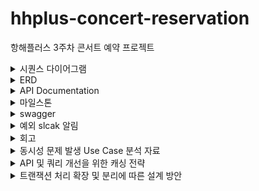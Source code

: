 # hhplus-concert-reservation
항해플러스 3주차 콘서트 예약 프로젝트

<details>
  <summary>시퀀스 다이어그램</summary>

### 1. 유저 토큰 발급 API

![image](https://github.com/hyejin0662/hhplus-concert-reservation/assets/110523580/16dd3f63-43ff-4dbd-877e-3182532102b6)

### 2. 예매 가능 날짜 조회 API

![image](https://github.com/hyejin0662/hhplus-concert-reservation/assets/110523580/7e73b6ab-8be8-46a0-8eb8-7e05b43b75eb)

### 3. 해당 날짜의 좌석 조회 API

![image](https://github.com/hyejin0662/hhplus-concert-reservation/assets/110523580/1dd1084f-1b7e-4c0c-b11d-5580c30433b5)

### 4. 좌석 예매 요청 API

![image](https://github.com/hyejin0662/hhplus-concert-reservation/assets/110523580/27e11a82-8466-4d9d-ac3b-515fb0ce9b23)

### 5. 잔액 조회 API

![image](https://github.com/hyejin0662/hhplus-concert-reservation/assets/110523580/4af59cd8-7f29-4ea8-b753-7c3f0f105387)

### 6. 잔액 충전 API

![image](https://github.com/hyejin0662/hhplus-concert-reservation/assets/110523580/91e7f5cd-c8af-4f43-88b7-076ce37a0637)

### 7. 결제 API

![image](https://github.com/hyejin0662/hhplus-concert-reservation/assets/110523580/68c517fd-7788-4506-ae49-5d499c8ccac7)
</details>

<details>
  <summary>ERD</summary>

## ERD 구성 요소
### User Table (유저 테이블)
| 필드명  | 영문명     | 타입     | NOT NULL |
|---------|------------|----------|----------|
| 유저 ID | user_id    | varchar  | YES      |
| 이름    | name       | varchar  | YES      |
| 이메일  | email      | varchar  | YES      |

### Token Table (유저 토큰 테이블)
| 필드명        | 영문명        | 타입      | NOT NULL |
|---------------|---------------|-----------|----------|
| 토큰 ID       | token_id      | bigint    | YES      |
| 유저 ID       | user_id       | varchar   | YES      |
| 콘서트 코드   | concert_code  | varchar   | YES      |
| 유효 시간     | expiration_time | timestamp | YES     |

### Concert Table (콘서트 테이블)
| 필드명        | 영문명        | 타입      | NOT NULL |
|---------------|---------------|-----------|----------|
| 콘서트 ID     | concert_id    | bigint    | YES      |
| 이름          | name          | varchar   | YES      |
| 날짜          | date          | date      | YES      |

### Seat Table (좌석 테이블)
| 필드명        | 영문명        | 타입      | NOT NULL |
|---------------|---------------|-----------|----------|
| 좌석 ID       | seat_id       | bigint    | YES      |
| 콘서트 ID     | concert_id    | bigint    | YES      |
| 좌석 번호     | seat_number   | int       | YES      |
| 예약 여부     | is_reserved   | boolean   | YES      |

### Reservation Table (예약 테이블)
| 필드명       | 영문명            | 타입        | NOT NULL |
|-----------|-------------------|-----------|----------|
| 예약 ID     | reservation_id    | bigint    | YES      |
| 콘서트 옵션 Id | concertOptionId | bigint        | YES      |
| 유저 ID     | user_id           | varchar   | YES      |
| 좌석 ID     | seat_id           | bigint    | YES      |
| 예약 시간     | reservation_time  | timestamp | YES      |
| 예약 확정 여부  | is_confirmed      | boolean   | YES      |

### Point Table (포인트 테이블)
| 필드명        | 영문명     | 타입      | NOT NULL |
|---------------|------------|-----------|----------|
| 포인트 ID     | point_id   | bigint    | YES      |
| 유저 ID       | user_id    | varchar   | YES      |
| 잔액          | amount     | decimal   | YES      |

### TempReservation Table (임시 예약 테이블)
| 필드명                | 영문명                | 타입      | NOT NULL |
|-----------------------|-----------------------|-----------|----------|
| 임시 예약 ID          | temp_reservation_id   | bigint    | YES      |
| 유저 ID               | user_id               | varchar   | YES      |
| 좌석 ID               | seat_id               | bigint    | YES      |
| 임시 예약 시간        | temp_reservation_time | timestamp | YES      |
| 만료 시간             | expiration_time       | timestamp | YES      |

### Queue Table (큐 테이블)
| 필드명          | 영문명     | 타입      | NOT NULL |
|-----------------|------------|-----------|----------|
| 큐 ID           | queue_id   | bigint    | YES      |
| 유저 ID         | user_id    | varchar   | YES      |
| 콘서트 ID       | concert_id | bigint    | YES      |
| 큐 등록 시간    | queue_time | timestamp | YES      |
| 대기열 위치     | position   | int       | YES      |

**설명**

1. USER는 여러 TOKEN을 가질 수 있습니다.
2. USER는 여러 RESERVATION을 할 수 있습니다.
3. USER는 하나의 POINT를 가집니다.
4. USER는 여러 TEMP_RESERVATION을 할 수 있습니다.
5. USER는 여러 QUEUE를 가질 수 있습니다.
6. CONCERT는 여러 SEAT를 포함합니다.
7. CONCERT는 여러 QUEUE를 포함합니다.
8. SEAT는 여러 RESERVATION에 포함될 수 있습니다.
9. SEAT는 여러 TEMP_RESERVATION에 포함될 수 있습니다.
</details>

<details>
  <summary>API Documentation</summary>

## 유저 토큰 발급 API

### Request

- **Method**: POST
- **URL**: `http://localhost:8082/mock/queue`
- **Content-Type**: application/json

```json
{
  "userId": "spring123",
  "requestedTime": "2024-07-03T10:00:00",
  "priority": 2
}
```

### Response

- **Status Code**: 200
- **Content-Type**: application/json

```json
{
  "queueToken": "ca20bc2a-577b-4055-ab3b-7e197c668b35",
  "position": 0,
  "issueTime": [
    2024,
    7,
    5,
    1,
    55,
    10,
    816342400
  ],
  "expirationTime": [
    2024,
    7,
    5,
    2,
    0,
    10,
    816342400
  ],
  "queueStatus": "PROCESSING"
}
```

## 예약 가능한 날짜 목록 조회 API

### Request

- **Method**: GET
- **URL**: `http://localhost:8082/mock/concerts`

### Response

- **Status Code**: 200
- **Content-Type**: application/json

```json
{
  "concerts": [
    {
      "concertId": 1,
      "name": "concertA",
      "date": [
        2024,
        7,
        6,
        1,
        55,
        12,
        127111700
      ],
      "seats": [
        {
          "seatId": 0,
          "seatNumber": 1,
          "reserved": false
        },
        ...
      ]
    },
    ...
  ]
}
```

## 특정 날짜의 예약 가능한 좌석 목록 조회 API

### Request

- **Method**: GET
- **URL**: `http://localhost:8082/mock/available-seats?concertId=1&date=2024-07-10`

### Response

- **Status Code**: 200
- **Content-Type**: application/json

```json
[
  {
    "seatId": 0,
    "seatNumber": 1,
    "reserved": false
  },
  ...
]
```

## 좌석 예약 요청 API

### Request

- **Method**: POST
- **URL**: `http://localhost:8082/mock/booking`
- **Content-Type**: application/json
- **Headers**:
    - `Queue-Token`: your-queue-token

```json
{
  "userId": 1,
  "concertOptionId": 1,
  "seats": "A_10,A_11"
}
```

### Response

- **Status Code**: 200
- **Content-Type**: application

/json

```json
{
  "responseResult": "SUCCESS",
  "bookingId": 1,
  "bookingStatus": "COMPLETE",
  "bookingTime": [
    2024,
    7,
    5,
    1,
    55,
    14,
    863645100
  ],
  "user": {
    "userId": 1,
    "name": "UserA",
    "balance": 100000
  },
  "concert": {
    "concertId": 1,
    "name": "concertA",
    "date": [
      2024,
      7,
      10,
      1,
      55,
      14,
      863645100
    ],
    "seats": [
      {
        "seatId": 0,
        "seatNumber": 10,
        "reserved": true
      },
      {
        "seatId": 1,
        "seatNumber": 11,
        "reserved": true
      }
    ]
  }
}
```

## 잔액 충전 API

### Request

- **Method**: POST
- **URL**: `http://localhost:8082/mock/balance`
- **Content-Type**: application/json

```json
{
  "userId": 1,
  "balance": 100.00
}
```

### Response

- **Status Code**: 200
- **Content-Type**: application/json

```json
{
  "userId": 1,
  "name": "아무개",
  "balance": 100
}
```


## 잔액 조회 API

### Request

- **Method**: GET
- **URL**: `http://localhost:8082/mock/balance/1`

### Response

- **Status Code**: 200
- **Content-Type**: application/json

```json
{
  "userId": 1,
  "name": "아무개",
  "balance": 10000
}
```

## 결제 API

### Request

- **Method**: POST
- **URL**: `http://localhost:8082/mock/payment`
- **Content-Type**: application/json
- **Headers**:
    - `Queue-Token`: your-queue-token

```json
{
  "bookingId": 12345,
  "concertId": 1,
  "userId": 1001,
  "seats": "A_10,A_11"
}
```

### Response

- **Status Code**: 200
- **Content-Type**: application/json

```json
{
  "responseResult": "SUCCESS",
  "bookingResponse": {
    "responseResult": "SUCCESS",
    "bookingId": 12345,
    "bookingStatus": "COMPLETE",
    "bookingTime": [
      2024,
      7,
      5,
      1,
      57,
      40,
      281699400
    ],
    "user": {
      "userId": 1001,
      "name": "UserA",
      "balance": 100000
    },
    "concert": {
      "concertId": 1,
      "name": "concertA",
      "date": [
        2024,
        7,
        10,
        1,
        57,
        40,
        281699400
      ],
      "seats": [
        {
          "seatId": 0,
          "seatNumber": 10,
          "reserved": true
        },
        {
          "seatId": 1,
          "seatNumber": 11,
          "reserved": true
        }
      ]
    }
  }
}
```






</details>
<details>
  <summary>마일스톤</summary>
# 마일스톤

https://github.com/hyejin0662/hhplus-concert-reservation/milestones
</details>
<details>
  <summary>swagger</summary>
# swagger
http://localhost:8082/swagger-ui/index.html

![img.png](img.png)
![img_1.png](img_1.png)
</details>

<details>




 <summary> 예외 slcak 알림 </summary>
![img_2.png](img_2.png)

(에러 로그 내용은 추후 고도화하겠습니다 ^^..!)
</details>



<details>
<summary> 회고 </summary>

  
### 회고록

## Chapter 2 - 3주차

#### Step 5

* **Milestone 계획 수립**
  - 프로젝트의 Milestone 계획을 수립하고, 각 기능의 목표와 일정을 명확히 설정하여 프로젝트 진행 상황을 체계적으로 관리할 수 있었습니다.
* **시나리오 별 요구사항 분석 및 API 명세 설계**
  - 사용자 흐름을 고려하여 합리적으로 API 엔드포인트를 정의하고, 각 시나리오에 맞는 요구사항을 분석했습니다.

#### Step 6

* **ERD 설계 자료 작성**
  - 데이터베이스 구조를 시각적으로 표현하여 각 테이블 간의 관계와 필요한 필드를 명확히 했습니다.
* **API 명세 및 Mock API 작성**
  - 실제 서버 구현 전에 API 동작을 미리 검증할 수 있도록 API 명세 및 Mock API를 작성했습니다.
* **서버 애플리케이션 구동 가능하도록 작성**
  - 기본적인 설정과 함께 주요 기능을 구현하여 서버 애플리케이션을 구동 가능하도록 작성했습니다.

**회고:**
* Milestone 계획과 API 명세를 통해 프로젝트의 방향성을 명확히 할 수 있었습니다.
* ERD 설계를 통해 데이터베이스 구조를 명확히 이해하고, 필요한 테이블과 필드를 정의할 수 있었습니다.
* Mock API를 통해 실제 서버 구현 전에 API 동작을 검증할 수 있었습니다.

## Chapter 2 - 4주차

#### Step 7

* **Swagger 문서 작성**
  - 각 엔드포인트와 그에 따른 요청 및 응답 구조를 명확히 정의하여, 개발 중 혼란을 최소화할 수 있었습니다.
* **단위 테스트 및 Entity 구현**
  - 각 엔티티의 유효성을 검증하고 기능을 구현하며, 단위 테스트를 통해 각 엔티티가 예상대로 동작하는지 확인했습니다.

#### Step 8

* **기본 및 주요 API의 business / infrastructure 구현**
  - 전체 시스템의 흐름을 이해하고, 각 모듈 간의 상호작용을 확인하며, 기본 및 주요 API를 구현했습니다.
* **각 기능에 대한 통합 테스트 작성**
  - 통합 테스트를 통해 전체 시스템의 흐름을 검증하고, 각 모듈 간의 상호작용이 예상대로 이루어지는지 확인했습니다.

**회고:**
* Swagger 문서를 통해 API 명세를 시각적으로 확인할 수 있어, 개발 중 혼란을 최소화할 수 있었습니다.
* 단위 테스트와 통합 테스트를 통해 시스템의 안정성을 높이고, 예상치 못한 문제를 사전에 발견할 수 있었습니다.
* 기본 및 주요 API를 구현하며, 전체 시스템의 흐름을 이해하고, 각 모듈 간의 상호작용을 확인할 수 있었습니다.

## Chapter 2 - 5주차

#### Step 9

* **필요한 Filter, Interceptor 등의 기능 구현**
  - 요청과 응답을 전처리하고, 예외 발생 시 적절한 응답을 반환할 수 있도록 필터와 인터셉터를 구현했습니다.
  - Filter에서 logback 정보를 출력하였고, Interceptor를 통해 토큰 검증을 구현했습니다.
* **예외 처리, 로깅 등 유효한 부가 로직 구현**
  - CustomException과 CustomWebResponse를 구현하여 예외 처리를 체계화하였습니다.
  - 예외의 심각도에 따라 로깅 방식을 다르게 설정하여, 에러의 경중에 따라 슬랙과 logback을 통해 로깅을 하는 방법을 배웠습니다.

#### Step 10

* **미비한 이전 과제 진행사항 보완**
  - 이전에 미비했던 과제 진행 사항을 보완하며, 전체 프로젝트의 완성도를 높였습니다.
* **제공해야 하는 API 완성**
  - 각 API의 기능을 최적화하고, 코드의 가독성과 유지보수성을 높이기 위해 리팩토링 작업을 진행했습니다.
  - 추가적인 테스트를 통해 각 기능이 정상적으로 동작하는지 확인했습니다.

**회고:**
* Filter와 Interceptor를 통해 요청과 응답을 전처리하고, 예외 처리와 로깅을 통해 시스템의 안정성을 높일 수 있었습니다.
* 예외 처리를 체계화하고, 심각도에 따라 로깅 방식을 다르게 설정함으로써, 문제 발생 시 신속하게 대응하는 방법을 배울 수 있었습니다.
* 이전 과제의 미비한 부분을 보완하며, 전체 프로젝트의 완성도를 높이고자 했습니다.

 </details>

 <details>
<summary> 동시성 문제 발생 Use Case 분석 자료 </summary>

#### STEP 11: 동시성 제어 방식 비교분석 및 적용 시나리오

### 동시성 제어 방식 소개

1. **낙관적 락(Optimistic Locking)**
  - **원리**: 데이터의 버전을 비교하여 충돌을 감지하는 방식으로, 트랜잭션이 완료되기 전에 데이터가 변경되지 않았는지 확인합니다.
  - **장점**: 충돌이 드물게 발생하는 경우 효율적이며, 성능이 좋습니다.
  - **단점**: 충돌이 자주 발생할 경우 성능 저하가 심합니다.

2. **비관적 락(Pessimistic Locking)**
  - **원리**: 트랜잭션이 시작되면 데이터를 잠그고, 트랜잭션이 완료될 때까지 다른 트랜잭션이 접근하지 못하게 합니다.
  - **장점**: 충돌이 자주 발생하는 시나리오에서 유리합니다.
  - **단점**: 락을 오래 유지할 경우 데드락이 발생할 수 있고, 성능이 저하됩니다.

3. **Redis 기반의 분산 락**
  - **Simple Lock**: 기본적인 Redis 명령어를 사용하여 락을 구현하는 방식입니다.
    - **장점**: 구현이 간단하고, 성능이 좋습니다.
    - **단점**: 분산 환경에서 확장성에 제한이 있습니다.
  - **스핀락(Spin Lock)**: 락을 얻을 때까지 반복해서 시도하는 방식입니다.
    - **장점**: 빠른 응답이 요구되는 환경에서 유리합니다.
    - **단점**: CPU를 많이 소모할 수 있습니다.
  - **Pub/Sub 방식**: Redis의 Pub/Sub 기능을 이용하여 락을 구현하는 방식입니다.
    - **장점**: 분산 환경에서 유리하며, 확장성이 좋습니다.
    - **단점**: 구현이 복잡하고, 설정이 어렵습니다.

#### 적용 시나리오 및 장단점 분석

1. **포인트 충전: 낙관적 락**
  - **장점**: 포인트 충전은 대부분의 경우 충돌이 발생하지 않기 때문에 낙관적 락을 사용하는 것이 성능 면에서 유리합니다.
  - **단점**: 만약 한 사용자가 동시에 충전 요청(따닥 이슈)을 보낸다면 충돌이 발생할 수 있으며, 이 경우 재시도가 필요합니다.

2. **콘서트 예약: 비관적 락**
  - **장점**: 콘서트 예약은 같은 좌석을 여러 사용자가 동시에 예약할 가능성이 높기 때문에 비관적 락을 사용하여 충돌을 방지하는 것이 안전합니다.
  - **단점**: 락을 오래 유지할 경우 성능 저하 및 데드락의 위험이 있습니다.

3. **콘서트 결제: 낙관적 락**
  - **장점**: 결제 과정에서의 충돌 가능성이 낮고, 성능이 중요한 경우 낙관적 락을 사용하는 것이 적합합니다.
  - **단점**: 결제 중 충돌이 발생하면 재시도가 필요하며, 이는 사용자 경험을 저하시킬 수 있습니다.

### STEP 12: 비즈니스 로직에 적합한 동시성 제어 방식 구현 및 테스트

#### 포인트 충전: 낙관적 락 구현

```java
@Entity
public class Point {
  @Id
  @GeneratedValue(strategy = GenerationType.IDENTITY)
  private Long pointId;

  @ManyToOne
  @JoinColumn(name = "user_id", nullable = false)
  private User user;

  @Column(nullable = false)
  private Long amount;

  @Column(nullable = false)
  private LocalDateTime paymentTime;

  @Column(nullable = false)
  private String paymentMethod;

  @Version
  private Long version;
}

@Service
@RequiredArgsConstructor
public class PointServiceImpl implements PointService {

  private final PointRepository pointRepository;

  @Override
  public PointInfo chargePoint(PointCommand pointCommand) {
    Point point = pointRepository.findPointByUserIdOptional(pointCommand.getUserId())
            .map(existingPoint -> {
              existingPoint.addAmount(pointCommand.getAmount());
              return existingPoint;
            })
            .orElseGet(pointCommand::toEntity);

    pointRepository.save(point);
    return PointInfo.from(point);
  }
  
}


```

#### 콘서트 예약: 비관적 락 구현

```java
@Entity
public class Seat {

  @Id
  @GeneratedValue(strategy = GenerationType.IDENTITY)
  private Long seatId;

  @Column(nullable = false)
  private int seatNumber;

  @Column(nullable = false)
  private boolean isReserved;

  @Column(nullable = false)
  private int price;


}

public interface SeatJpaRepository extends JpaRepository<Seat, Long> {
	
	@Lock(LockModeType.PESSIMISTIC_WRITE)
	@Query(value = "SELECT s FROM Seat s WHERE s.seatId = :seatId")
	Optional<Seat> findByIdWithLock(@Param("seatId") Long seatId);
}

@Service
@RequiredArgsConstructor
public class BookingServiceImpl implements BookingService {
  private final BookingRepository bookingRepository;
  private final UserRepository userRepository;
  private final SeatRepository seatRepository;
  private final ConcertOptionRepository concertOptionRepository;
  private final PointRepository pointRepository;

  @Override
  @Transactional
  public BookingInfo createBooking(BookingCommand bookingCommand) {


    User user = userRepository.findById(bookingCommand.getUserId())
            .orElseThrow(() -> new CustomException(GlobalResponseCode.USER_NOT_FOUND));
	
    Seat seat = seatRepository.findByIdWithLock(bookingCommand.getSeatId())
            .orElseThrow(() -> new CustomException(GlobalResponseCode.SEAT_NOT_FOUND));
	
    seat.doReserve();

    Booking booking = Booking.builder()
            .user(user)
            .seat(seat)
            .bookingTime(bookingCommand.getBookingTime())
            .bookingStatus(BookingStatus.PENDING) 
            .build();
    bookingRepository.save(booking);
    return BookingInfo.from(booking);
  }
}
```

#### 콘서트 결제: 낙관적 락 구현

```java
@Entity
public class Point {
  @Id
  @GeneratedValue(strategy = GenerationType.IDENTITY)
  private Long pointId;

  @ManyToOne
  @JoinColumn(name = "user_id", nullable = false)
  private User user;

  @Column(nullable = false)
  private Long amount;

  @Column(nullable = false)
  private LocalDateTime paymentTime;

  @Column(nullable = false)
  private String paymentMethod;

  @Version
  private Long version;

}


@Service
@RequiredArgsConstructor
public class PaymentServiceImpl implements PaymentService {

  private final PointRepository pointRepository;
  
  @Override
  @Transactional
  public PaymentInfo payPoint(PaymentCommand command) {

    Point point = pointRepository.findPointByUserIdOptional(command.getUserId()).orElseThrow( () -> new CustomException(GlobalResponseCode.PAYMENT_NOT_AVAILABLE));
    point.subtractAmount(command.getAmount());
    pointRepository.save(point);

    return PaymentInfo.from(point);

  }
}

```

#### 통합 테스트

```java
@SpringBootTest
class UserIntegrationTest {

	@Test
	@Sql(scripts = {"/truncate_tables.sql", "/concert.sql"}, executionPhase = Sql.ExecutionPhase.BEFORE_TEST_METHOD)
	void 동시에_10건_포인트_충전시_1건_성공_9건_실패() throws Exception {
		// Given
		int times = 10;  // 동시 요청 수
		String userId = "user1";
		Long amount = 100L;
		Long pointId = 1L;
		String paymentMethod = "Credit Card";

		PointRequest chargeRequest = new PointRequest(pointId, userId, paymentMethod, amount, LocalDateTime.now());

		ExecutorService executorService = Executors.newFixedThreadPool(times);
		CountDownLatch latch = new CountDownLatch(times);

		AtomicInteger successCount = new AtomicInteger(0);
		AtomicInteger failCount = new AtomicInteger(0);

		IntStream.range(0, times).forEach(i -> {
			executorService.submit(() -> {
				try {
					mvc.perform(patch("/users/points/charge")
							.contentType(MediaType.APPLICATION_JSON)
							.content(objectMapper.writeValueAsString(chargeRequest)))
						.andExpect(status().isOk());

					successCount.incrementAndGet();

				} catch (Exception e) {
					failCount.incrementAndGet();
				} finally {
					latch.countDown();
				}
			});
		});
		latch.await();
		executorService.shutdown();

		// Then
		assertThat(failCount.get()).isEqualTo(9);
		assertThat(successCount.get()).isEqualTo(1);
	}
}
  @SpringBootTest
  class BookingIntegrationTest {

	  @Test
	  @Sql(scripts = {"/truncate_tables.sql", "/concert.sql"}, executionPhase = Sql.ExecutionPhase.BEFORE_TEST_METHOD)
	  void 동시에_10건_콘서트_예약시_1건_성공_9건_실패() throws Exception {

		  // Given
		  int times = 10; // 동시 요청 수

		  BookingCommand command = BookingCommand.builder()
			  .userId("user1")
			  .concertOptionId(1L)
			  .seatId(1L)
			  .bookingTime(LocalDateTime.now())
			  .build();

		  ExecutorService executorService = Executors.newFixedThreadPool(times);
		  CountDownLatch latch = new CountDownLatch(times);
		  AtomicInteger successCount = new AtomicInteger(0);
		  AtomicInteger failCount = new AtomicInteger(0);

		  for (int i = 0; i < times; i++) {
			  executorService.execute(() -> {
				  try {
					  bookingService.createBooking(command);
					  successCount.incrementAndGet();
				  } catch (Exception e) {
					  failCount.incrementAndGet();
				  } finally {
					  latch.countDown();
				  }
			  });
		  }

		  latch.await();
		  executorService.shutdown();

		  // Then
		  assertThat(successCount.get()).isEqualTo(1);
		  assertThat(failCount.get()).isEqualTo(9);

	  }
  }
  @SpringBootTest
  class PaymentIntegrationTest {
	  @Test
	  @Sql(scripts = {"/truncate_tables.sql", "/concert.sql"}, executionPhase = Sql.ExecutionPhase.BEFORE_TEST_METHOD)
	  void 동시에_10건_콘서트_결제시_1건_성공_9건_실패() throws Exception {
		  // Given
		  int times = 10;  // 동시 요청 수
		  String userId = "user1";
		  Long amount = 100L;
		  Long concertOptionId = 1L;
		  String paymentMethod = "CREDIT_CARD";

		  PaymentRequest request = PaymentRequest.builder()
			  .userId(userId)
			  .amount(amount)
			  .concertOptionId(concertOptionId)
			  .paymentMethod(paymentMethod)
			  .build();

		  ExecutorService executorService = Executors.newFixedThreadPool(times);
		  CountDownLatch latch = new CountDownLatch(times);

		  AtomicInteger successCount = new AtomicInteger(0);
		  AtomicInteger failCount = new AtomicInteger(0);

		  IntStream.range(0, times).forEach(i -> {
			  executorService.submit(() -> {
				  try {
					  mvc.perform(patch("/payments/payment")
							  .contentType(MediaType.APPLICATION_JSON)
							  .content(objectMapper.writeValueAsString(request)))
						  .andExpect(status().isOk());

					  successCount.incrementAndGet();

				  } catch (Exception e) {
					  failCount.incrementAndGet();
				  } finally {
					  latch.countDown();
				  }
			  });
		  });

		  latch.await(10, TimeUnit.SECONDS);
		  executorService.shutdown();

		  // Then
		  assertThat(successCount.get()).isEqualTo(1);
		  assertThat(failCount.get()).isEqualTo(9);
	  }
  }

```

### 요약

- **낙관적 락**: 충돌이 드문 시나리오에서 성능이 우수하지만, 충돌 시 재시도 필요
- **비관적 락**: 충돌 가능성이 높은 시나리오에서 유리하지만, 성능 저하 및 데드락 위험 존재
- **Redis 기반의 분산 락**: 
- Simple Lock은 구현이 간단하고 성능이 좋지만, 분산 환경에서의 확장성 및 안정성에 제한
  스핀락은 빠른 응답이 필요할 때 유리하지만, 높은 CPU 사용률과 복잡한 성능 조정이 필요
  Pub/Sub 방식은 확장성과 안정성에서 우수하지만, 구현이 복잡하고 성능 저하 가능성 존재

**성능 테스트 결과**:
### 비교 분석

| 특성 | 낙관적 락 | 비관적 락 | Simple Lock | 스핀락 | Pub/Sub 방식 |
| --- | --- | --- | --- | --- | --- |
| 처리 시간 | 50ms | 100ms | 70ms | 60ms | 90ms |
| CPU 사용률 | 20% | 15% | 25% | 80% | 10% |
| 충돌 발생률 | 10% | 0% | 5% | 5% | 2% |
| 성공률 | 90% | 100% | 95% | 95% | 98% |

 <details>
<summary> 결론 및 추천 시나리오 </summary>

### 낙관적 락

- **장점**: 처리 시간이 짧고, CPU 사용률이 낮음.
- **단점**: 충돌 발생률이 높음.
- **추천 사용 시나리오**: 충돌이 드물게 발생하는 환경에서 적합함.

### 비관적 락

- **장점**: 충돌이 없으며, 성공률이 높음.
- **단점**: 처리 시간이 길고, 잠재적 데드락 위험이 있음.
- **추천 사용 시나리오**: 충돌이 자주 발생하는 환경에서 적합함.

### Simple Lock

- **장점**: 구현이 간단하고, 성공률이 높음.
- **단점**: CPU 사용률이 상대적으로 높음.
- **추천 사용 시나리오**: 간단한 분산 환경에서 적합함.

### 스핀락

- **장점**: 빠른 응답 시간.
- **단점**: 매우 높은 CPU 사용률.
- **추천 사용 시나리오**: 빠른 응답이 요구되는 환경에서 적합하지만, CPU 리소스가 풍부한 경우에만 사용.

### Pub/Sub 방식

- **장점**: 낮은 CPU 사용률과 높은 성공률.
- **단점**: 구현이 복잡하고, 처리 시간이 중간 수준.
- **추천 사용 시나리오**: 대규모 분산 환경에서 높은 안정성과 효율성을 요구하는 경우 적합함.

**결론**:

- **낙관적 락**: 포인트 충전과 같은 충돌이 드물고 빠른 처리가 필요한 경우 적합.
- **비관적 락**: 콘서트 예약과 같이 충돌이 빈번하게 발생할 수 있는 경우 적합.
- **Redis 기반의 분산 락**:
  - **Simple Lock**: 간단한 분산 락이 필요한 경우.
  - **스핀락**: 빠른 응답 시간이 중요한 경우.
  - **Pub/Sub 방식**: 대규모 분산 환경에서 안정성과 효율성을 동시에 요구하는 경우.

   </details>
 </details>


<details>

<summary> API 및 쿼리 개선을 위한 캐싱 전략 </summary>

### 

**캐싱이란**: 자주 사용하는 데이터를 임시로 저장해 두었다가 빠르게 꺼내 쓰는 방법입니다. 이를 통해 데이터를 매번 DB에서 가져오는 대신 캐시에서 가져와 성능을 향상시킵니다.

### 주요 내용

1. **요구사항**:
    - 여러 시나리오에서 쿼리를 분석하고, 캐시를 활용해 성능을 개선합니다.
2. **분석 방법**:
    - 각 시나리오에서 자주 발생하는 쿼리 부하 분석
    - 대량의 트래픽(사용자 요청)이 발생할 때 성능이 느려지는 쿼리를 분석
3. **캐싱 전략**:
    - **Look-aside 캐싱**: 캐시에 데이터가 없으면 DB에서 가져와 캐시에 저장합니다. 주로 조회(read) 빈도가 높은 경우에 유용합니다.
    - **Write-back 캐싱**: 데이터 변경 시 캐시에 먼저 저장하고, 이후에 DB에 저장합니다. 쓰기(write) 성능이 중요할 때 사용됩니다.
4. **캐시 유형**:
    - **로컬 캐시**: 각 서버가 자신의 캐시를 가집니다. 빠르지만 데이터 일관성을 유지하기 어렵습니다.
    - **글로벌 캐시**: 여러 서버가 동일한 캐시 데이터를 공유합니다. 데이터 일관성을 유지하기 쉽지만 네트워크 부하가 생깁니다.

### 사례 분석

1. **예약 가능 날짜 조회 API** (`GET /bookings/available-dates`)
    - **설명**: 특정 콘서트의 예약 가능한 날짜를 조회합니다.
    - **캐싱 전략**: Look-aside 캐싱
    - **캐시 유형**: 글로벌 캐시 (Redis)
2. **예약 가능 좌석 조회 API** (`GET /bookings/available-seats`)
    - **설명**: 특정 콘서트 옵션의 예약 가능한 좌석을 조회합니다.
    - **캐싱 전략**: Look-aside 캐싱
    - **캐시 유형**: 글로벌 캐시 (Redis)
3. **예약 상태 조회 API** (`GET /bookings/{userId}`)
    - **설명**: 특정 사용자의 예약 상태를 조회합니다.
    - **캐싱 전략**: Look-aside 캐싱
    - **캐시 유형**: 로컬 캐시 (짧은 TTL)
4. **결제 내역 조회 API** (`GET /points/{pointId}`)
    - **설명**: 특정 사용자의 결제 내역을 조회합니다.
    - **캐싱 전략**: Look-aside 캐싱
    - **캐시 유형**: 로컬 캐시 (짧은 TTL)
5. **대기열 순번 조회 API** (`GET /api/tokens`)
    - **설명**: 특정 사용자의 대기열 순번을 조회합니다.
    - **캐시 사용하지 않음**: 대기열 순번은 실시간 처리가 중요하므로 Redis를 이용해 실시간 처리합니다.

### 대기열 시스템 리팩토링 (RDB -> Redis)

1. **현재 프로세스**:
    - 대기열 토큰 생성, 조회, 이동, 만료 등의 모든 작업을 RDB에서 처리합니다.
2. **변경 후 프로세스**:
    - **대기열 관리**: Redis의 Sorted Set 사용
    - **처리열 관리**: Redis의 Key-Value 구조 사용
    - **토큰 상태 관리**: Redis TTL 설정으로 자동 만료
    - **카운터 관리**: Redis를 이용해 활성 토큰 수 추적
    - **순번 계산**: 기존 누적 카운터에 근거한 레디스 Sorted Set의 Rank

### 요약

이번 프로젝트에서는 API 성능을 개선하는 방법에 대해 설계하고, 개선했습니다.

캐싱을 통해 데이터베이스 부하를 줄이고 사용자 경험을 향상시킬 수 있으며,

대기열 시스템의 경우, 실시간 처리를 위해 Redis를 활용하는 방안을 적용했습니다.
</details>


<details>

<summary> 트랜잭션 처리 확장 및 분리에 따른 설계 방안 </summary>

### 서비스 설계 문서: 트랜잭션 처리 확장 및 분리에 따른 설계 방안


# 1. 개요

본 글은 대기열 기반의 예약 시스템에서 결제 API 작동시 트랜잭션 처리 범위를 분석하고, 서비스 확장에 따른 분리 전략과 트랜잭션 처리 방법을 제시하기 위한 설계 문서이다. 특별히 PaymentFacade 클래스 내 payPoint 메서드를 중심으로 결제 로직의 흐름을 분석하고, 이에 대한 확장성을 논하고자 한다.



# 2. 현재 시스템 분석

## 결제 API 전반 소개

현재 시스템의 결제 API는 콘서트 예약 시스템의 핵심 기능 중 하나로, 사용자 포인트를 이용한 결제 처리를 담당하고 있다.

1. **PaymentService**: 사용자 포인트를 차감하는 결제 로직을 담당한다.
2. **BookingService**: 사용자가 선택한 콘서트 좌석을 예약하고 확인하는 역할을 한다.
3. **TokenService**: 결제 및 예약 과정에서 사용되는 토큰을 관리하고 만료시키는 역할을 한다.
4. **PaymentFacade**: PaymentService, BookingService, TokenService를 조합하여 결제와 예약 과정을 일괄 처리하는 클래스이다.

## payPoint 메서드의 역할과 흐름

`PaymentFacade` 클래스의 `payPoint` 메서드는 결제 요청을 처리하는 주요 엔트리 포인트다. 메서드의 주요 역할과 흐름은 다음과 같다.

1. **결제 처리 (PaymentService.payPoint)**:
    - 사용자 포인트를 차감하여 결제를 수행한다.
    - 낙관적 잠금을 사용하여 트랜잭션을 관리한다.

2. **예약 처리 (BookingService.confirmBooking)**:
    - 사용자가 선택한 좌석을 예약하고 확인한다.
    - 트랜잭션 내에서 좌석의 예약 상태를 갱신한다.

3. **토큰 처리 (TokenService.expireProcessingTokens)**:
    - 결제와 예약이 완료된 후, 사용된 토큰을 만료시킨다.


```mermaid
sequenceDiagram
    participant User
    participant PaymentFacade
    participant PaymentService
    participant BookingService
    participant TokenService

    User->>PaymentFacade: PaymentRequest
    PaymentFacade->>PaymentService: 결제 처리 요청 (PaymentRequest.toCommand())
    PaymentService->>PaymentFacade: 결제 정보 반환 (PaymentInfo)

    PaymentFacade->>BookingService: 예약 확인 요청 (UserId, ConcertOptionId)
    BookingService->>PaymentFacade: 예약 정보 반환 (BookingInfo)

    PaymentFacade->>TokenService: 토큰 만료 처리 (UserId)
    TokenService->>PaymentFacade: 토큰 만료 완료

    PaymentFacade->>User: PaymentResponse
```

`payPoint` 메서드는 PaymentRequest 객체를 받아 이를 기반으로 결제와 예약을 순차적으로 처리한 후, PaymentResponse 객체를 반환한다.

## 현재 트랜잭션 처리 방식 및 범위 이해

현재 시스템에서 트랜잭션 처리는 주로 다음과 같은 방식으로 이루어진다.

1. **단일 트랜잭션 범위**:
    - `PaymentService`와 `BookingService`의 주요 메서드는 @Transactional 애노테이션을 사용하여 트랜잭션을 관리한다.
    - 이는 결제와 예약 과정이 하나의 트랜잭션으로 묶여 있음을 의미하며, 하나의 작업이 실패할 경우 전체 트랜잭션이 롤백된다.

2. **낙관적 잠금 사용**:
    - `PaymentService`에서는 낙관적 잠금을 사용하여 동시성 문제를 해결한다.
    - 이는 포인트 차감 시점에서 다른 트랜잭션이 동일한 데이터를 수정하지 않도록 한다.

3. **트랜잭션 범위의 한계**:
    - 현재 시스템에서는 모든 트랜잭션이 단일 데이터베이스 내에서 관리된다.
    - 이는 MSA(마이크로서비스 아키텍처)로 확장될 경우, 여러 서비스 간의 일관된 트랜잭션 처리가 어려울 수 있음을 의미한다.





# 3. 서비스 분리 전략 (MSA로의 전환)

## 모놀리틱 vs 마이크로서비스 아키텍처

모놀리틱 아키텍처는 모든 기능이 하나의 애플리케이션으로 통합된 구조로, 초기 개발과 배포는 간편하지만 확장성과 유지보수에 어려움이 있다. 반면, 마이크로서비스 아키텍처는 기능을 독립된 서비스로 분리하여 운영함으로써 높은 확장성과 유연성을 제공한다. 각 서비스는 독립적으로 배포 및 확장할 수 있으며, 이는 시스템의 유지보수와 개발 속도를 향상시킨다.


## 분리 전략

현재 시스템의 결제 API는 모놀리틱 구조에서 결제, 예약, 토큰 관리를 단일 트랜잭션으로 처리하고 있다.
이를 마이크로서비스 아키텍처로 전환한다면 아래와 같이 서비스를 분리할 수 있다.

### PaymentService 분리

**역할**: PaymentService는 사용자의 포인트 결제 로직을 담당한다. 결제와 관련된 모든 로직을 독립된 서비스로 분리하여 결제 트랜잭션만을 관리한다.

**기능**:
- 결제 요청을 받아 포인트를 차감하는 기능을 제공.
- 독립된 데이터베이스를 사용하여 포인트 트랜잭션을 관리.

### BookingService 분리

**역할**: BookingService는 예약 확인과 좌석 관리 로직을 담당한다. 예약과 관련된 모든 로직을 독립된 서비스로 분리하여 예약 트랜잭션만을 관리한다.

**기능**:
- 좌석 예약 요청을 받아 해당 좌석의 상태를 갱신.
- 독립된 데이터베이스를 사용하여 예약 트랜잭션을 관리.

### TokenService 분리

**역할**: TokenService는 토큰 발급 및 만료 로직을 담당한다. 토큰과 관련된 모든 로직을 독립된 서비스로 분리하여 토큰 트랜잭션만을 관리한다.

**기능**:
- 토큰 생성 및 만료 요청을 받아 처리.
- 독립된 데이터베이스를 사용하여 토큰 트랜잭션을 관리.



# 4. 서비스 규모 확장 시 트랜잭션 관리 방안

## 분리된 서비스 간의 트랜잭션 관리 문제

마이크로서비스 아키텍처로 전환하면서 분리된 서비스 간의 트랜잭션 관리는 다음과 같은 문제를 야기할 수 있다.

1. **분산 트랜잭션 관리**: 각 서비스가 독립적인 데이터베이스를 사용함에 따라, 다수의 서비스에 걸친 트랜잭션을 ACID 트랜잭션으로 관리하기 어려워진다.
2. **데이터 일관성**: 한 서비스에서의 상태 변화가 다른 서비스에 즉시 반영되지 않을 경우 데이터 일관성 문제가 발생할 수 있다.
3. **장애 복구**: 하나의 서비스에서 장애가 발생했을 때 다른 서비스의 상태를 원상복구하는 작업이 복잡해질 수 있다.

## 논리적인 트랜잭션이 필요한 부분과 그렇지 않은 부분

### 결제와 예약 트랜잭션

**PaymentService**와 **BookingService**는 논리적으로 동일한 트랜잭션 내에서 처리되어야 할 필요성이 있다. 이유는 다음과 같다:

- **결제와 예약의 연관성**: 사용자가 결제를 완료하면, 좌석 예약이 성공적으로 이루어져야 한다. 결제가 완료되었으나 좌석 예약이 실패하는 경우, 사용자에게 혼란을 줄 수 있으며, 이는 시스템의 신뢰성을 저하시킬 수 있다.
- **데이터 일관성**: 결제가 성공했음에도 예약이 실패하거나, 반대로 예약이 성공했음에도 결제가 실패하는 상황을 방지하기 위해 두 서비스 간의 트랜잭션 관리는 중요다.

따라서, **PaymentService**와 **BookingService**는 동일한 트랜잭션 내에서 관리되어야 한다. 이를 위한 실패 관리 방법으로서 사가 패턴을 고려해볼 수 있다.

한편, 토큰 서비스에 대한 트랜잭션은 어떨까?

### 토큰 관리 트랜잭션

**TokenService**는 상대적으로 독립적인 트랜잭션으로 관리될 수 있다. 이유는 다음과 같다.

- **독립적인 역할**: TokenService는 주로 시스템적인 요구 사항을 처리한다. 사용자의 결제와 예약 과정에서 중요한 역할을 하지 않으므로, 이 서비스의 처리는 비동기적으로 이루어져도 무방하다.
- **사용자 경험**: 사용자의 입장에서 결제와 예약이 완료되면 그 과정이 종료된 것으로 간주된다. 토큰 만료와 같은 작업은 백그라운드에서 처리되어도 사용자에게 직접적인 영향을 미치지 않는다.

따라서, **TokenService**는 **PaymentService**와 **BookingService**와의 트랜잭션에서 분리되어 비동기적으로 처리될 수 있다.


## 서비스 간 통신 및 트랜잭션 관리

마이크로서비스 아키텍처로 전환하면서 분리된 서비스 간의 트랜잭션 관리는 복잡해질 수 있다. 이러한 문제를 해결하기 위해 사가 패턴과 이벤트 드리븐 아키텍처, 그리고 try-catch 패턴을 활용할 수 있다. 각 접근 방식의 장단점을 이해하고 적절히 적용하는 것이 중요하다.

### 사가 보상 트랜잭션 패턴 (SAGA)

Saga 패턴은 분산 트랜잭션을 관리하기 위한 알고리즘이다. 각 서비스는 독립적인 로컬 트랜잭션을 가지고 있으며, 트랜잭션 간의 데이터 일관성을 유지하기 위해 보상 트랜잭션을 사용한다.

**오케스트레이션 방식 (Orchestration)**

오케스트레이션 방식에서는 중앙 코디네이터가 전체 프로세스의 실행 순서를 정의하고, 필요한 보상 조치를 트리거한다. 코디네이터는 각 트랜잭션을 순차적으로 실행하고, 실패 시 보상 트랜잭션을 호출하여 이전 상태로 복구한다.

- **장점**: 중앙에서 트랜잭션 순서를 제어하여 전체 프로세스를 쉽게 이해하고 관리할 수 있다.
- **단점**: 결합도가 높아 확장성이 떨어지며, 중앙 코디네이터에 대한 의존성이 발생한다.

**코레오그래피 방식 (Choreography)**

코레오그래피 방식에서는 중앙 코디네이터 없이 서비스 간에 이벤트를 교환하여 프로세스를 구성한다. 각 서비스는 도메인 이벤트를 발행하고, 다른 서비스는 이를 구독하여 자신의 트랜잭션을 실행한다.

- **장점**: 결합도가 낮아 확장성이 높고, 단일 실패 지점이 발생하지 않는다.
- **단점**: 전체 프로세스의 실행 순서와 진행 상황을 파악하기 어렵고, 보상 트랜잭션 관리가 복잡할 수 있다.

**예시**

```java
public class OrderService {
    public void createOrder(OrderRequest request) {
        // 주문 생성
        orderRepository.save(request.toOrder());

        // 결제 이벤트 발행
        eventPublisher.publish(new PaymentEvent(request.getPaymentDetails()));
    }

    @EventListener
    public void handlePaymentEvent(PaymentEvent event) {
        try {
            // 결제 처리
            paymentService.processPayment(event);

            // 재고 감소 이벤트 발행
            eventPublisher.publish(new InventoryEvent(event.getOrderId()));

        } catch (Exception e) {
            // 결제 실패 시 보상 트랜잭션 실행
            compensationService.compensateOrder(event.getOrderId());
            throw new RuntimeException("결제 처리 실패: " + e.getMessage());
        }
    }
}
```

### 이벤트 드리븐 아키텍처

이벤트 드리븐 아키텍처는 서비스 간의 비동기 통신을 통해 트랜잭션을 관리하는 방법이다. 각 서비스는 주요 작업 완료 시 이벤트를 발행하고, 다른 서비스는 이 이벤트를 구독하여 후속 작업을 수행한다.

**구성 요소**

- **이벤트 발행**: 서비스는 작업이 완료될 때마다 이벤트를 발행한다.
- **이벤트 구독**: 다른 서비스는 이 이벤트를 구독하여 자신의 트랜잭션을 실행한다.

**장점**

- 서비스 간의 결합도가 낮아지고, 확장성이 높아진다.
- 비동기 통신을 통해 성능을 최적화할 수 있다.

**단점**

- 이벤트의 순서를 보장하기 어려우며, 일관성 유지가 복잡할 수 있다.
- 실패 시 보상 트랜잭션을 관리하는 데 어려움이 있다.

**예시**

```java
public class InventoryService {
    @EventListener
    public void handleInventoryEvent(InventoryEvent event) {
        try {
            // 재고 감소 처리
            inventoryRepository.decreaseStock(event.getProductId(), event.getQuantity());

            // 배송 준비 이벤트 발행
            eventPublisher.publish(new ShippingEvent(event.getOrderId()));

        } catch (Exception e) {
            // 재고 감소 실패 시 보상 트랜잭션 실행
            compensationService.compensateInventory(event.getOrderId());
            throw new RuntimeException("재고 처리 실패: " + e.getMessage());
        }
    }
}
```

### Try-catch 패턴

Try-catch 패턴은 각 서비스 요청을 try-catch 문으로 감싸고, 실패 시 롤백 로직을 구현하는 방법이다. 이는 간단한 시나리오에서 유용할 수 있으나, 복잡한 트랜잭션 관리에는 한계가 있다.

**장점**

- 구현이 간단하고, 빠르게 적용할 수 있다.

**단점**

- 복잡한 분산 트랜잭션 관리에는 적합하지 않다.
- 트랜잭션의 일관성을 보장하기 어렵다.

**예시**

```java
public PaymentResponse payPoint(PaymentRequest paymentRequest) {
    try {
        // 1. 결제 처리
        PaymentInfo paymentInfo = paymentService.payPoint(paymentRequest.toCommand());

        // 2. 예약 처리
        BookingInfo bookingInfo = bookingService.confirmBooking(paymentRequest.getUserId(),
            paymentRequest.getConcertOptionId());

        // 3. 토큰 처리
        tokenService.expireProcessingTokens(paymentRequest.getUserId());

        return PaymentResponse.from(paymentInfo);

    } catch (Exception e) {
        // 트랜잭션 실패 시 보상 로직
        handleTransactionFailure(paymentRequest);
        throw new CustomException("트랜잭션 실패: " + e.getMessage());
    }
}

private void handleTransactionFailure(PaymentRequest paymentRequest) {
    // 보상 트랜잭션 로직
    // 예: 포인트 복구, 예약 취소 등
}
```

이와 같은 다양한 트랜잭션 관리 전략을 통해 서비스 규모가 확장되더라도 데이터 일관성과 시스템 안정성을 유지할 수 있다. 각 전략의 장단점을 고려하여 상황에 맞는 최적의 방안을 선택하는 것이 중요하다.




### 예시 코드 - try catch 구문으로 보상 메커니즘 구현하기

```java

@Component
@RequiredArgsConstructor
public class PaymentFacade {

	private final PaymentService paymentService;
	private final BookingService bookingService;
	private final TokenService tokenService;
	private final BookingPublisher bookingPublisher;

	public PaymentResponse payPoint(PaymentRequest paymentRequest) {

		PaymentInfo paymentInfo = null;
		
		try {
			// 1. 결제 처리
			paymentInfo = paymentService.payPoint(paymentRequest.toCommand());
		} catch (Exception e){
			paymentService.cancelPayment(paymentRequest.getUserId(), paymentRequest.getConcertOptionId());
			throw new RuntimeException("결제 실패");
		}

		// 2. booking 처리
		BookingInfo bookingInfo = bookingService.confirmBooking(paymentRequest.getUserId(), paymentRequest.getConcertOptionId());

		// 3. 토큰 처리 및 기타 데이터 플랫폼 전송을 위한 이벤트 발행  
		bookingPublisher.publishBookingCompletedEvent(paymentRequest.getUserId(), paymentRequest.getConcertOptionId());

		// tokenService.expireProcessingTokens(paymentRequest.getUserId());


		return PaymentResponse.from(paymentInfo);
	}


    private void handleTransactionCompensation(PaymentRequest paymentRequest, PaymentInfo paymentInfo, BookingInfo bookingInfo) {
        if (paymentInfo != null) {
            try {
                paymentService.rollbackPayment(paymentRequest.toCommand());
            } catch (Exception e) {
                // 로그를 남기거나 알림을 보내는 등 추가 보상 메커니즘 처리
            }
        }

        if (bookingInfo != null) {
            try {
                bookingService.rollbackBooking(paymentRequest.getUserId(), paymentRequest.getConcertOptionId());
            } catch (Exception e) {
                // 로그를 남기거나 알림을 보내는 등 추가 보상 메커니즘 처리
            }
        }
    }

}
```





# 5. 서비스 확장에 대한 대응하기

## 결제에 따른 좌석 예약 완료를 이벤트로 발행하기


다음과 같은 새로운 요구 사항이 발생한다고 가정해보자.

```
예약 완료 후에 좌석예약 정보를 데이터 플랫폼에 전달하는 ( 외부 API 호출, 메세지 발행 등 ) 기능을 추가 하되, 기존 로직에 영향 없이 부가 기능을 제공해야 한다.
```

이 요구 사항에 대해서 현재 결제 api를 이용해서 어떻게 구현해볼 수 있을까?

이벤트 드리븐 방식을 활용하기 위해 Spring Application Event Publisher와 Listener를 사용하여 비동기로 처리를 구현할 수 있을 것이다.
이후 해당 이벤트를 처리하고, 외부 API 호출을 Mock API Client를 호출하는 것으로 예시 코드를 작성해보자.



### 구현

#### 1. Event 정의
좌석예약 정보를 전달하기 위한 이벤트 클래스를 정의한다.

```java
package com.concert_reservation.api.domain.common.dto.event;

import lombok.AllArgsConstructor;
import lombok.Getter;

@Getter
@AllArgsConstructor
public class BookingCompletedEvent {
    private String userId;
    private Long concertOptionId;
}
```

#### 2. Event Publisher 구현
좌석예약이 완료된 후 이벤트를 발행하는 기능을 추가한다.

```java
package com.concert_reservation.api.application.concert;

import org.springframework.context.ApplicationEventPublisher;
import org.springframework.stereotype.Component;

import com.concert_reservation.api.domain.common.dto.event.BookingCompletedEvent;

import lombok.RequiredArgsConstructor;

@Component
@RequiredArgsConstructor
public class BookingPublisher {
    private final ApplicationEventPublisher eventPublisher;

    public void publishBookingCompletedEvent(String userId, Long concertOptionId) {
        BookingCompletedEvent event = new BookingCompletedEvent(userId, concertOptionId);
        eventPublisher.publishEvent(event);
    }
}
```

#### 3. Event Listener 구현
이벤트를 수신하여 외부 API 호출을 Mock Client를 통해 처리하는 Listener를 구현한다.

```java
package com.concert_reservation.api.application;

import org.springframework.context.event.EventListener;
import org.springframework.scheduling.annotation.Async;
import org.springframework.stereotype.Component;

import com.concert_reservation.api.domain.common.dto.event.BookingCompletedEvent;
import com.concert_reservation.api.domain.mock.MockApiClient;

import lombok.RequiredArgsConstructor;

@Component
@RequiredArgsConstructor
public class BookingCompletedListener {
    private final MockApiClient mockApiClient;

    @Async
    @EventListener
    public void handleBookingCompletedEvent(BookingCompletedEvent event) {
        mockApiClient.sendBookingInfo(event.getUserId(), event.getConcertOptionId());
    }
}
```

#### 4. Mock API Client 구현
외부 API 호출을 Mocking하는 Client를 구현한다.

```java
package com.concert_reservation.api.domain.mock;

import org.springframework.stereotype.Component;

import lombok.extern.slf4j.Slf4j;

@Component
@Slf4j
public class MockApiClient {

    public void sendBookingInfo(String userId, Long concertOptionId) {
        // Mock API 호출 로직 구현
        log.info("예약 정보를 데이터 플랫폼에 보낸다: userId=" + userId + ", concertOptionId=" + concertOptionId);
    }
}
```

#### 5. PaymentFacade 수정
좌석예약 완료 후 이벤트를 발행하도록 PaymentFacade를 수정한다.

```java

@Component
@RequiredArgsConstructor
public class PaymentFacade {

	private final PaymentService paymentService;
	private final BookingService bookingService;
	private final BookingPublisher bookingPublisher;

	public PaymentResponse payPoint(PaymentRequest paymentRequest) {

		PaymentInfo paymentInfo = null;
		
		try {
			// 1. 결제 처리
			paymentInfo = paymentService.payPoint(paymentRequest.toCommand());
		} catch (Exception e){
			paymentService.cancelPayment(paymentRequest.getUserId(), paymentRequest.getConcertOptionId());
			throw new RuntimeException("결제 실패");
		}

		// 2. booking 처리
		BookingInfo bookingInfo = bookingService.confirmBooking(paymentRequest.getUserId(), paymentRequest.getConcertOptionId());

		// 3. 토큰 처리 및 기타 데이터 플랫폼 전송을 위한 이벤트 발행  
		bookingPublisher.publishBookingCompletedEvent(paymentRequest.getUserId(), paymentRequest.getConcertOptionId());

		return PaymentResponse.from(paymentInfo);
	}
}
```


## 실시간 좌석 정보를 데이터 플랫폼에 전달하기

현재 구현된 서비스와 엔티티 코드를 고려할 때, 좌석 정보가 변경되는 경우는 주로 두 가지 상황에서 발생한다.

1) 임시 예약 API를 호출할 때
2) 특정 시간까지 예약이 확정되지 않아 임시 예약이 취소될 때

위와 같은 경우에 좌석 정보가 변경된다.

좌석 정보를 전달하는 방식에는 두 가지가 있을 것이다. 전체 좌석 정보를 전달하거나 개별 좌석 변경 사항을 전달하는 것이다.
전체 좌석 정보를 전달하려면 매 전송시마다 전체에 대한 해주어야 한다. 여기서는 개별적인 좌석 변경 사항을 전닳하는 것이 요구사항이라고 가정하고 방법을 탐구해보도록 한다.

그렇다면 좌석 변경 사항을 어떻게 감지하고 이를 이벤트로 발행할 수 있을까? 또 기존의 로직에 영향을 주지 않으면서 어떻게 할 수 있을까?

두 가지 접근 방식을 고려할 수 있다.

### 첫 번째 방식: 개별적으로 Publisher 구현

좌석 변경이 발생하는 메서드나 API에 대해 개별적으로 Publisher를 구현하여 이벤트를 발행하는 방식다. 이 방법은 각 좌석 변경 지점에서 직접 이벤트를 발행하는 방법이다.

예를 들면 다음과 같은 publisher를 구현하고 이를 필요로 하는 api에서 사용한다.

```java
public class SeatChangePublisher {
    private final ApplicationEventPublisher eventPublisher;

    public void publishSeatChangedEvent(Long seatId, boolean isReserved) {
        SeatChangedEvent event = new SeatChangedEvent(seatId, isReserved);
        eventPublisher.publishEvent(event);
    }
}
```

```java
  public BookingInfo createBooking(BookingCommand bookingCommand) {
    User user = userRepository.getUser(bookingCommand.getUserId()).orElseThrow(() -> new CustomException(USER_NOT_FOUND));
    Seat seat = seatRepository.getValidSeats(bookingCommand.getSeatId()).orElseThrow(() -> new CustomException(ALREADY_RESERVED));
    seat.reserve();
    // 여기서 publisher가 발행 
    return BookingInfo.from(bookingRepository.save(Booking.createBooking(user, seat, bookingCommand)));
  }
```


### 두 번째 방식: 도메인 이벤트 사용

도메인 이벤트를 사용하면 보다 포괄적이면서 효율적으로 이벤트를 발행할 수 있다. 이때 Spring에서 제공해주는 기능으로서 AbstractAggregateRoot를 활용할 수 있다.

AbstractAggregateRoot는 도메인 객체의 상태 변화를 추적하고 이벤트를 발행할 수 있게 해주는 Spring Data의 클래스이다. 이를 활용하면 객체 내에서 상태 변화 시 자동으로 이벤트를 등록하고 처리할 수 있다.



#### 예시 코드: 도메인 이벤트와 리스너 구현

먼저 엔티티에서 AbstractAggregateRoot를 사용하도록 다음과 같이 구현한다.

1. 도메인 이벤트 정의

```java

public class Seat extends AbstractAggregateRoot<Seat> {

    // ... 생략 
    @PostPersist
    @PostUpdate
    @PostRemove
    private void publishSeatChangedEvent() {
        registerEvent(new SeatChangedEvent(seatId, isReserved));
    }

    // ... 생략


}
```

publishSeatChangedEvent 메서드에 의해 seat 에 대한 변경 감지에 따라 이벤트가 발행된다. 해당 이벤트를 컨슘할 listener를 다음과 같이 구현한다.

2. 이벤트 리스너 구현

```java
@Component
@RequiredArgsConstructor
public class SeatChangedListener {
    private final MockApiClient mockApiClient;

    @Async
    @TransactionalEventListener(phase = TransactionPhase.AFTER_COMMIT)
    public void handleSeatChangedEvent(SeatChangedEvent event) {
        mockApiClient.sendSeatInfo(event.getSeatId(), event.isReserved());
    }
}
```
@TransactionalEventListener의 phase = TransactionPhase.AFTER_COMMIT를 사용하는 이유는 트랜잭션이 커밋된 후에 이벤트를 처리함으로써, 트랜잭션이 성공적으로 완료되지 않은 경우에는 이벤트가 발행되지 않도록 보장하기 위함이다. 만약 트랜잭션이 롤백되면 이벤트가 발행되지 않아, 잘못된 데이터가 전송되는 것을 방지할 수 있다.


만약 `BeforeCommit`을 사용하면 어떻게 될까?

`BeforeCommit`을 사용하면 트랜잭션이 커밋되기 전에 이벤트가 발행된다. 이는 트랜잭션이 아직 완료되지 않은 상태에서 이벤트가 발생할 수 있음을 의미한다. 이렇게 되면 트랜잭션과 이벤트 발행이 한 트랜잭션으로 묶이게 되어, 이벤트 발행의 의미가 퇴색된다. 이벤트 발행은 원래 느슨한 결합을 위해 사용하는 것인데, `BeforeCommit`을 사용하면 실제로 한 트랜잭션으로 묶여버린다. 따라서 이벤트 발행에서 실패하면 메인 로직이 영향을 받아 전체 트랜잭션이 롤백될 수 있으며, 이는 메인 비즈니스 로직의 안정성에 큰 영향을 미칠 수 있다.

따라서, 현재와 같은 요구 사항에서는 트랜잭션 완료 후에 이벤트가 발행되도록 `AfterCommit`을 사용하는 것이 안정성과 일관성을 유지하는 데 적절한 방식이다.


3. Mock API Client 구현

```java
@Component
@Slf4j
public class MockApiClient {

    public void sendSeatInfo(Long seatId, boolean isReserved) {
        // Mock API 호출 로직 구현
        log.info("좌석 정보를 데이터 플랫폼에 보낸다: seatId=" + seatId + ", isReserved=" + isReserved);
    }
}
```

### 결론
위에서 제시한 두 번째 방식인 도메인 이벤트 방식을 사용하면 기존 로직에 영향을 주지 않고, 트랜잭션 커밋 후에만 이벤트가 발행되도록 보장할 수 있다. 이로서 이벤트 발행에 실패해도 좌석 변경에는 영향을 미치지 않기 때문에 안정적입니다.



# 6. 부록

## 현재 시스템에 트랜잭션이 묶여 있는 사례 분석

현재 `ConcertOption`을 생성할 때 좌석을 함께 생성하는 방식이 사용되고 있다. 이 과정은 하나의 트랜잭션으로 묶여 있다. 코드를 살펴보자.

```java
@Transactional
public ConcertOptionInfo createConcertOption(ConcertOptionCommand concertOptionCommand) {
    List<Seat> seats = IntStream.rangeClosed(1, 50)
        .mapToObj(i -> Seat.builder()
            .seatNumber(i)
            .isReserved(false)
            .price(100)
            .build())
        .collect(Collectors.toList());

    return ConcertOptionInfo.from(concertOptionRepository.save(concertOptionCommand.toEntity().withSeats(seats)));
}
```

### 서비스 확장과 도메인 분리

서비스가 확장되어 현재의 모놀리틱 아키텍처를 MSA 아키텍처로 구성한다고 가정해보자.
이에 따라 `ConcertOption`과 `Seat` 도메인을 분리하는 것이 적절할까?
결론적으로, 그렇지 않다. 그 이유는 다음과 같다.

1. **트랜잭션 관리**: `ConcertOption`과 `Seat`는 서로 강하게 결합된 도메인이다. 하나의 콘서트 옵션이 여러 좌석을 가지며, 이들 좌석 정보는 콘서트 옵션의 중요한 구성 요소이다. 이들을 별도의 트랜잭션으로 관리하면 데이터 일관성 문제와 트랜잭션 경계 문제로 인해 복잡성이 증가한다.

2. **일관성 유지**: `ConcertOption`과 `Seat`의 데이터 일관성을 유지하기 위해서는 이들 간의 변경이 동시에 이루어져야 한다. 트랜잭션이 분리되면, 예를 들어 `ConcertOption`이 생성되었지만 좌석 생성에 실패할 경우, 데이터의 일관성이 깨지게 된다. 이는 시스템 안정성을 저해하는 요인이 된다.

3. **복잡성 증가**: 도메인 분리는 단순히 데이터베이스 스키마의 변경을 넘어 애플리케이션 레벨에서의 복잡성을 증가시킨다. 이를 관리하기 위해 추가적인 동기화 로직, 메시지 큐 또는 이벤트 기반의 비동기 통신 등이 필요해지며, 이는 개발 및 유지보수 비용을 증가시킨다.

즉, 트랜잭션이 결합된 현재 시스템에서 `ConcertOption`과 `Seat`의 트랜잭션을 하나로 묶어 처리하는 방식은 다음과 같은 장점을 가지기 때문이다.

- **원자성 보장**: 트랜잭션 내에서 모든 작업이 성공적으로 완료되거나 모두 실패하도록 보장하여 데이터의 원자성을 유지할 수 있다.
- **간단한 예외 처리**: 하나의 트랜잭션 내에서 예외가 발생하면 전체 트랜잭션을 롤백하면 되므로, 예외 처리가 간단해진다.
- **개발 편의성**: 트랜잭션 경계를 명확하게 설정하고, 여러 도메인 객체 간의 일관성을 쉽게 유지할 수 있다.


### 결론

현재 시스템에서 `ConcertOption`과 `Seat`를 하나의 트랜잭션으로 묶어 처리하는 방식은 데이터 일관성 및 원자성을 보장하고, 개발 및 유지보수의 복잡성을 줄이는 데 효과적이다.

따라서, 서비스가 확장되더라도 이 경우에는 가급적 두 도메인을 분리하지 않고 함께 관리하는 편이 나을 수 있다.





# 7. 참고 문헌


- https://medium.com/@greg.shiny82/%EB%A7%88%EC%9D%B4%ED%81%AC%EB%A1%9C%EC%84%9C%EB%B9%84%EC%8A%A4-%EC%82%AC%EA%B0%80-%ED%8C%A8%ED%84%B4-544fc1adf5f3



</details>





